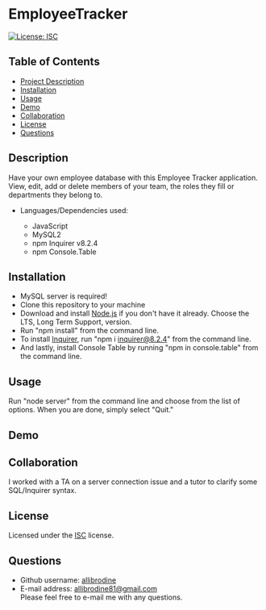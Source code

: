 # EmployeeTracker

[![License: ISC](https://img.shields.io/badge/License-ISC-blue.svg)](https://opensource.org/licenses/ISC)

## Table of Contents
* [Project Description](#description)
* [Installation](#installation)
* [Usage](#usage)
* [Demo](#demo)
* [Collaboration](#collaboration)
* [License](#license)
* [Questions](#questions)

## Description

Have your own employee database with this Employee Tracker application. View, edit, add or delete members of your team, the roles they fill or departments they belong to. 

* Languages/Dependencies used:

    * JavaScript
    * MySQL2
    * npm Inquirer v8.2.4
    * npm Console.Table

## Installation

* MySQL server is required!
* Clone this repository to your machine
*  Download and install <a href = "https://coding-boot-camp.github.io/full-stack/nodejs/how-to-install-nodejs">Node.js</a> if you don't have it already. Choose the LTS, Long Term Support, version.  
* Run "npm install" from the command line.
* To install <a href="https://www.npmjs.com/package/inquirer/v/8.2.4">Inquirer</a>, run "npm i inquirer@8.2.4" from the command line.
* And lastly, install <a hreft="https://www.npmjs.com/package/console.table">Console Table</a> by running "npm in console.table" from the command line.

## Usage

Run "node server" from the command line and choose from the list of options. When you are done, simply select "Quit."

## Demo

## Collaboration

I worked with a TA on a server connection issue and a tutor to clarify some SQL/Inquirer syntax.

## License 

Licensed under the <a href='https://opensource.org/licenses/ISC'>ISC</a> license.

## Questions

  * Github username: <a href='https://github.com/allibrodine'>allibrodine</a>
  * E-mail address: allibrodine81@gmail.com </br>
    Please feel free to e-mail me with any questions.